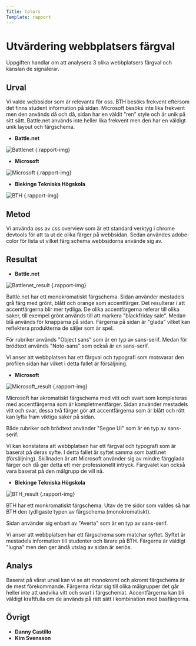 ```yaml
---
Title: Colors
Template: rapport
---
```


# Utvärdering webbplatsers färgval

Uppgiften handlar om att analysera 3 olika webbplatsers färgval och känslan de signalerar.

## Urval

Vi valde webbsidor som är relevanta för oss. BTH besöks frekvent eftersom det finns student information på sidan. Microsoft besöks inte lika frekvent men den används då och då, sidan har en väldit "ren" style och är unik på sitt sätt. Battle.net används inte heller lika frekvent men den har en väldigt unik layout och färgschema.

-   **Battle.net**

![Battlenet](%assets_url%/img/colors/battlenet-page.png 'Battle.net website') {.rapport-img}

-   **Microsoft**

![Microsoft](%assets_url%/img/colors/microsoft-page.png 'Microsoft website') {.rapport-img}

-   **Blekinge Tekniska Högskola**

![BTH](%assets_url%/img/colors/bth-page.png 'BTH website') {.rapport-img}

## Metod

Vi använda oss av css overview som är ett standard verktyg i chrome devtools för att ta ut de olika färger på webbsidan. Sedan användes adobe-color för lista ut vilket färg schema webbsidorna använde sig av.

## Resultat

-   **Battle.net**

![Battlenet_result](%assets_url%/img/colors/bth.png 'Battle.net colorscheme result') {.rapport-img}

Battle.net har ett monokromatiskt färgschema. Sidan använder mestadels grå färg med grönt, blått och orange som accentfärger. Det resulterar i att accentfärgerna blir mer tydliga. De olika accentfärgerna referar till olika saker, till exempel grönt används till att markera "blackfriday sale". Medan blå används för knapparna på sidan. Färgerna på sidan är "glada" vilket kan reflektera produkterna de säljer som är spel.

För rubriker används "Object sans" som är en typ av sans-serif. Medan för brödtext används "Noto-sans" som också är en sans-serif.

Vi anser att webbplatsen har ett färgval och typografi som motsvarar den profilen sidan har vilket i detta fallet är försäljning.

-   **Microsoft**

![Microsoft_result](%assets_url%/img/colors/microsoft.png 'Microsoft colorscheme result') {.rapport-img}

Microsoft har akromatiskt färgschema med vitt och svart som kompleteras med accentfärgerna som är kompletmentfärger. Sidan använder mestadels vitt och svar, dessa två färger gör att accentfärgerna som är blått och rött kan lyfta fram viktiga saker på sidan.

Både rubriker och brödtext använder "Segoe UI" som är en typ av sans-serif.

Vi kan konstatera att webbplatsen har ett färgval och typografi som är baserat på deras syfte. I detta fallet är syftet samma som battl.net (försäljning). Skillnaden är att Microsoft använder sig av mindre färgglada färger och då ger detta ett mer professionellt intryck. Färgvalet kan också vara baserat på den målgrupp de vill nå.

-   **Blekinge Tekniska Högskola**

![BTH_result](%assets_url%/img/colors/bth.png 'BTH colorscheme result') {.rapport-img}

BTH har ett monkromatiskt färgschema. Utav de tre sidor som valdes så har BTH den tydligaste typen av färgschema (monokromatiskt).

Sidan använder sig enbart av "Averta" som är en typ av sans-serif.

Vi anser att webbplatsen har ett färgschema som matchar syftet. Syftet är mestadels information till studenter och lärare på BTH. Färgerna är väldigt "lugna" men den ger ändå utslag av sidan är seriös.

## Analys

Baserat på vårat urval kan vi se att monokromt och akromt färgschema är de mest förekommande. Färgerna riktar sig till olika målgrupper det går heller inte att undvika vitt och svart i färgschemat. Accentfärgerna kan bli väldigt kraftfulla om de används på rätt sätt i kombination med basfärgerna.

## Övrigt

-   **Danny Castillo**
-   **Kim Svensson**
